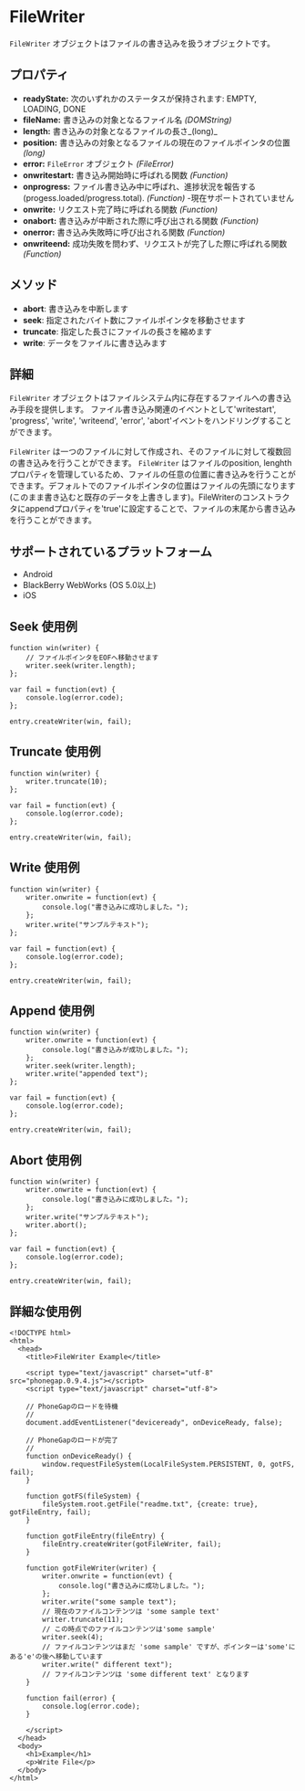 FileWriter
==========

 `FileWriter` オブジェクトはファイルの書き込みを扱うオブジェクトです。

プロパティ
----------

- __readyState:__ 次のいずれかのステータスが保持されます: EMPTY, LOADING, DONE
- __fileName:__ 書き込みの対象となるファイル名 _(DOMString)_
- __length:__ 書き込みの対象となるファイルの長さ_(long)_
- __position:__ 書き込みの対象となるファイルの現在のファイルポインタの位置 _(long)_
- __error:__ `FileError` オブジェクト _(FileError)_
- __onwritestart:__ 書き込み開始時に呼ばれる関数 _(Function)_
- __onprogress:__ ファイル書き込み中に呼ばれ、進捗状況を報告する (progess.loaded/progress.total). _(Function)_ -現在サポートされていません
- __onwrite:__ リクエスト完了時に呼ばれる関数 _(Function)_
- __onabort:__ 書き込みが中断された際に呼び出される関数 _(Function)_
- __onerror:__ 書き込み失敗時に呼び出される関数 _(Function)_
- __onwriteend:__ 成功失敗を問わず、リクエストが完了した際に呼ばれる関数  _(Function)_

メソッド
-------

- __abort__: 書き込みを中断します 
- __seek__: 指定されたバイト数にファイルポインタを移動させます
- __truncate__: 指定した長さにファイルの長さを縮めます
- __write__: データをファイルに書き込みます


詳細
-------

 `FileWriter` オブジェクトはファイルシステム内に存在するファイルへの書き込み手段を提供します。
  ファイル書き込み関連のイベントとして'writestart', 'progress', 'write', 'writeend', 'error', 'abort'イベントをハンドリングすることができます。

  `FileWriter` は一つのファイルに対して作成され、そのファイルに対して複数回の書き込みを行うことができます。 `FileWriter` はファイルのposition, lenghthプロパティを管理しているため、ファイルの任意の位置に書き込みを行うことができます。デフォルトでのファイルポインタの位置はファイルの先頭になります(このまま書き込むと既存のデータを上書きします)。FileWriterのコンストラクタにappendプロパティを'true'に設定することで、ファイルの末尾から書き込みを行うことができます。


サポートされているプラットフォーム
-------------------

- Android
- BlackBerry WebWorks (OS 5.0以上)
- iOS

Seek 使用例
------------------------------

	function win(writer) {
		// ファイルポインタをEOFへ移動させます
		writer.seek(writer.length);	
	};

	var fail = function(evt) {
    	console.log(error.code);
	};
	
    entry.createWriter(win, fail);

Truncate 使用例
--------------------------

	function win(writer) {
		writer.truncate(10);	
	};

	var fail = function(evt) {
    	console.log(error.code);
	};
	
    entry.createWriter(win, fail);

Write 使用例
-------------------	

	function win(writer) {
		writer.onwrite = function(evt) {
        	console.log("書き込みに成功しました。");
        };
		writer.write("サンプルテキスト");
	};

	var fail = function(evt) {
    	console.log(error.code);
	};
	
    entry.createWriter(win, fail);

Append 使用例
--------------------	

	function win(writer) {
		writer.onwrite = function(evt) {
        	console.log("書き込みが成功しました。");
        };
        writer.seek(writer.length);
		writer.write("appended text");
	};

	var fail = function(evt) {
    	console.log(error.code);
	};
	
    entry.createWriter(win, fail);
	
Abort 使用例
-------------------

	function win(writer) {
		writer.onwrite = function(evt) {
        	console.log("書き込みに成功しました。");
        };
		writer.write("サンプルテキスト");
		writer.abort();
	};

	var fail = function(evt) {
    	console.log(error.code);
	};
	
    entry.createWriter(win, fail);

詳細な使用例
------------
    <!DOCTYPE html>
    <html>
      <head>
        <title>FileWriter Example</title>

        <script type="text/javascript" charset="utf-8" src="phonegap.0.9.4.js"></script>
        <script type="text/javascript" charset="utf-8">

        // PhoneGapのロードを待機
        //
        document.addEventListener("deviceready", onDeviceReady, false);

        // PhoneGapのロードが完了
        //
        function onDeviceReady() {
			window.requestFileSystem(LocalFileSystem.PERSISTENT, 0, gotFS, fail);
        }
		
		function gotFS(fileSystem) {
			fileSystem.root.getFile("readme.txt", {create: true}, gotFileEntry, fail); 
		}
		
		function gotFileEntry(fileEntry) {
			fileEntry.createWriter(gotFileWriter, fail);
		}
		
		function gotFileWriter(writer) {
	        writer.onwrite = function(evt) {
                console.log("書き込みに成功しました。");
            };
            writer.write("some sample text");
			// 現在のファイルコンテンツは 'some sample text'
			writer.truncate(11);
			// この時点でのファイルコンテンツは'some sample'
			writer.seek(4);
			// ファイルコンテンツはまだ 'some sample' ですが、ポインターは'some'にある'e'の後へ移動しています
			writer.write(" different text");
			// ファイルコンテンツは 'some different text' となります
		}
        
        function fail(error) {
            console.log(error.code);
        }
        
        </script>
      </head>
      <body>
        <h1>Example</h1>
        <p>Write File</p>
      </body>
    </html>
